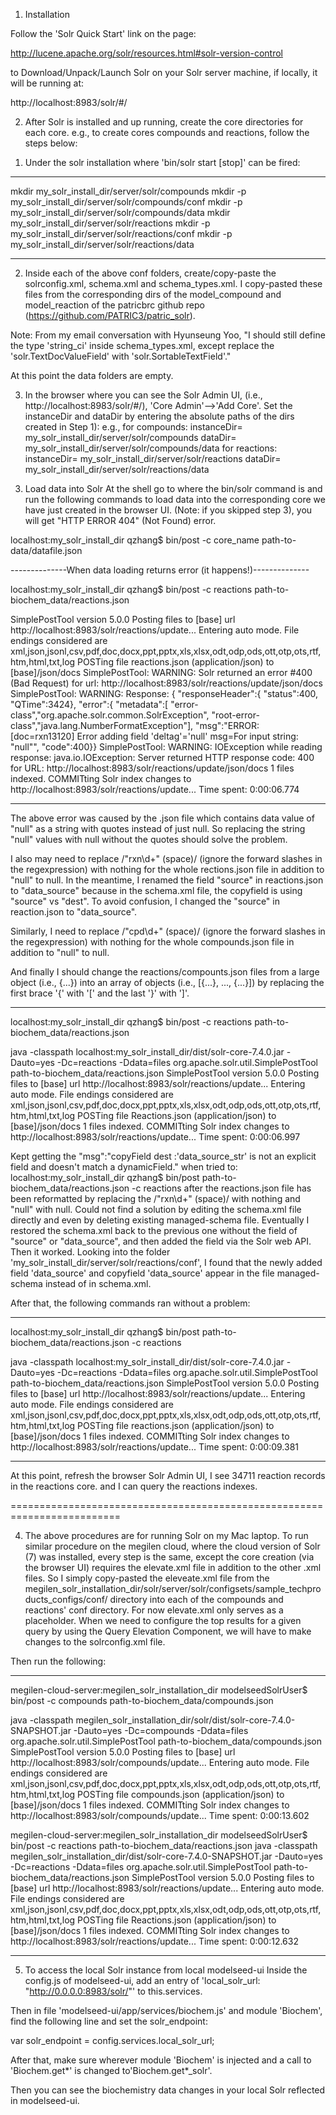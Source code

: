 1. Installation

Follow the 'Solr Quick Start' link on the page:

http://lucene.apache.org/solr/resources.html#solr-version-control

to Download/Unpack/Launch Solr on your Solr server machine, if locally, it will be running at:

http://localhost:8983/solr/#/

2. After Solr is installed and up running, create the core directories for each core.
e.g., to create cores compounds and reactions, follow the steps below:

1) Under the solr installation where 'bin/solr start [stop]' can be fired:

-------------------------------------------------------------------------
mkdir my_solr_install_dir/server/solr/compounds
mkdir -p my_solr_install_dir/server/solr/compounds/conf
mkdir -p my_solr_install_dir/server/solr/compounds/data
mkdir my_solr_install_dir/server/solr/reactions
mkdir -p my_solr_install_dir/server/solr/reactions/conf
mkdir -p my_solr_install_dir/server/solr/reactions/data

-------------------------------------------------------------------------

2) Inside each of the above conf folders, create/copy-paste the solrconfig.xml, schema.xml 
and schema_types.xml. I copy-pasted these files from the corresponding dirs of the model_compound
and model_reaction of the patricbrc github repo (https://github.com/PATRIC3/patric_solr).

Note: From my email conversation with Hyunseung Yoo, 
"I should still define the type 'string_ci' inside schema_types.xml, except replace the 
'solr.TextDocValueField' with 'solr.SortableTextField'."

At this point the data folders are empty.

3) In the browser where you can see the Solr Admin UI, (i.e., http://localhost:8983/solr/#/), 
'Core Admin'-->'Add Core'. Set the instanceDir and dataDir by entering the absolute paths of the dirs
created in Step 1):
e.g., for compounds:
        instanceDir= my_solr_install_dir/server/solr/compounds
        dataDir= my_solr_install_dir/server/solr/compounds/data
      for reactions:
        instanceDir= my_solr_install_dir/server/solr/reactions
        dataDir= my_solr_install_dir/server/solr/reactions/data

3. Load data into Solr
At the shell go to where the bin/solr command is and run the following commands to load data
into the corresponding core we have just created in the browser UI. (Note: if you skipped step 3),
you will get "HTTP ERROR 404" (Not Found) error.

localhost:my_solr_install_dir qzhang$ bin/post -c core_name path-to-data/datafile.json

--------------When data loading returns error (it happens!)--------------

localhost:my_solr_install_dir qzhang$ bin/post -c reactions path-to-biochem_data/reactions.json

SimplePostTool version 5.0.0
Posting files to [base] url http://localhost:8983/solr/reactions/update...
Entering auto mode. File endings considered are xml,json,jsonl,csv,pdf,doc,docx,ppt,pptx,xls,xlsx,odt,odp,ods,ott,otp,ots,rtf,htm,html,txt,log
POSTing file reactions.json (application/json) to [base]/json/docs
SimplePostTool: WARNING: Solr returned an error #400 (Bad Request) for url: http://localhost:8983/solr/reactions/update/json/docs
SimplePostTool: WARNING: Response: {
  "responseHeader":{
    "status":400,
    "QTime":3424},
  "error":{
    "metadata":[
      "error-class","org.apache.solr.common.SolrException",
      "root-error-class","java.lang.NumberFormatException"],
    "msg":"ERROR: [doc=rxn13120] Error adding field 'deltag'='null' msg=For input string: \"null\"",
    "code":400}}
SimplePostTool: WARNING: IOException while reading response: java.io.IOException: Server returned HTTP response code: 400 for URL: http://localhost:8983/solr/reactions/update/json/docs
1 files indexed.
COMMITting Solr index changes to http://localhost:8983/solr/reactions/update...
Time spent: 0:00:06.774

-------------------------------------------------------------------------

The above error was caused by the .json file which contains data value of "null" as a string with quotes
instead of just null. So replacing the string "null" values with null without the quotes should solve the problem.

I also may need to replace /"rxn\d+" (space)/ (ignore the forward slashes in the regexpression) with nothing for the whole rections.json file in addition to "null" to null.
In the meantime, I renamed the field "source" in reactions.json to "data_source" because in the schema.xml file, the copyfield
is using "source" vs "dest".  To avoid confusion, I changed the "source" in reaction.json to "data_source".

Similarly, I need to replace /"cpd\d+" (space)/ (ignore the forward slashes in the regexpression) with nothing for the whole compounds.json file in addition to "null" to null.

And finally I should change the reactions/compounts.json files from a large object (i.e., {...}) into an array
of objects (i.e., [{...}, ..., {...}]) by replacing the first brace '{' with '[' and the last '}' with ']'.

-------------------------------------------------------------------------
localhost:my_solr_install_dir qzhang$ bin/post -c reactions path-to-biochem_data/reactions.json

java -classpath localhost:my_solr_install_dir/dist/solr-core-7.4.0.jar -Dauto=yes -Dc=reactions -Ddata=files org.apache.solr.util.SimplePostTool path-to-biochem_data/reactions.json
SimplePostTool version 5.0.0
Posting files to [base] url http://localhost:8983/solr/reactions/update...
Entering auto mode. File endings considered are xml,json,jsonl,csv,pdf,doc,docx,ppt,pptx,xls,xlsx,odt,odp,ods,ott,otp,ots,rtf,htm,html,txt,log
POSTing file Reactions.json (application/json) to [base]/json/docs
1 files indexed.
COMMITting Solr index changes to http://localhost:8983/solr/reactions/update...
Time spent: 0:00:06.997

Kept getting the "msg":"copyField dest :'data_source_str' is not an explicit field and doesn't match a dynamicField."
when tried to:
localhost:my_solr_install_dir qzhang$ bin/post path-to-biochem_data/reactions.json -c reactions
after the reactions.json file has been reformatted by replacing the /"rxn\d+" (space)/ with nothing and "null" with null.
Could not find a solution by editing the schema.xml file directly and even by deleting existing managed-schema file. 
Eventually I restored the schema.xml back to the previous one without the field of "source" or "data_source", and then
added the field via the Solr web API.  Then it worked.
Looking into the folder 'my_solr_install_dir/server/solr/reactions/conf', I found that the
newly added field 'data_source' and copyfield 'data_source' appear in the file managed-schema instead of in schema.xml.

After that, the following commands ran without a problem:

-------------------------------------------------------------------------

localhost:my_solr_install_dir qzhang$ bin/post path-to-biochem_data/reactions.json -c reactions

java -classpath localhost:my_solr_install_dir/dist/solr-core-7.4.0.jar -Dauto=yes -Dc=reactions -Ddata=files org.apache.solr.util.SimplePostTool path-to-biochem_data/reactions.json
SimplePostTool version 5.0.0
Posting files to [base] url http://localhost:8983/solr/reactions/update...
Entering auto mode. File endings considered are xml,json,jsonl,csv,pdf,doc,docx,ppt,pptx,xls,xlsx,odt,odp,ods,ott,otp,ots,rtf,htm,html,txt,log
POSTing file reactions.json (application/json) to [base]/json/docs
1 files indexed.
COMMITting Solr index changes to http://localhost:8983/solr/reactions/update...
Time spent: 0:00:09.381

-------------------------------------------------------------------------

At this point, refresh the browser Solr Admin UI, I see 34711 reaction records in the reactions core. 
and I can query the reactions indexes.

=========================================================================

4. The above procedures are for running Solr on my Mac laptop.  To run similar procedure on the megilen cloud,
where the cloud version of Solr (7) was installed, every step is the same, except the core creation (via the browser UI) requires the elevate.xml file in addition to the other .xml files.  So I simply copy-pasted the eleveate.xml file from the megilen_solr_installation_dir/solr/server/solr/configsets/sample_techproducts_configs/conf/
directory into each of the compounds and reactions' conf directory. For now elevate.xml only serves as a placeholder.  When we need to configure the top results for a given query by using the Query Elevation Component, we will have
to make changes to the solrconfig.xml file. 

Then run the following:

-------------------------------------------------------------------------

megilen-cloud-server:megilen_solr_installation_dir modelseedSolrUser$ bin/post -c compounds path-to-biochem_data/compounds.json

java -classpath megilen_solr_installation_dir/solr/dist/solr-core-7.4.0-SNAPSHOT.jar -Dauto=yes -Dc=compounds -Ddata=files org.apache.solr.util.SimplePostTool path-to-biochem_data/compounds.json
SimplePostTool version 5.0.0
Posting files to [base] url http://localhost:8983/solr/compounds/update...
Entering auto mode. File endings considered are xml,json,jsonl,csv,pdf,doc,docx,ppt,pptx,xls,xlsx,odt,odp,ods,ott,otp,ots,rtf,htm,html,txt,log
POSTing file compounds.json (application/json) to [base]/json/docs
1 files indexed.
COMMITting Solr index changes to http://localhost:8983/solr/compounds/update...
Time spent: 0:00:13.602

megilen-cloud-server:megilen_solr_installation_dir modelseedSolrUser$ bin/post -c reactions path-to-biochem_data/reactions.json
java -classpath megilen_solr_installation_dir/dist/solr-core-7.4.0-SNAPSHOT.jar -Dauto=yes -Dc=reactions -Ddata=files org.apache.solr.util.SimplePostTool path-to-biochem_data/reactions.json
SimplePostTool version 5.0.0
Posting files to [base] url http://localhost:8983/solr/reactions/update...
Entering auto mode. File endings considered are xml,json,jsonl,csv,pdf,doc,docx,ppt,pptx,xls,xlsx,odt,odp,ods,ott,otp,ots,rtf,htm,html,txt,log
POSTing file Reactions.json (application/json) to [base]/json/docs
1 files indexed.
COMMITting Solr index changes to http://localhost:8983/solr/reactions/update...
Time spent: 0:00:12.632

----------------------------------------------------------------------

5. To access the local Solr instance from local modelseed-ui
Inside the config.js of modelseed-ui, add an entry of 'local_solr_url: "http://0.0.0.0:8983/solr/"' to this.services.

Then in file 'modelseed-ui/app/services/biochem.js' and module 'Biochem', find the following line and set the solr_endpoint:

var solr_endpoint = config.services.local_solr_url;

After that, make sure wherever module 'Biochem' is injected and a call to 'Biochem.get*' is changed to'Biochem.get*_solr'.

Then you can see the biochemistry data changes in your local Solr reflected in modelseed-ui.
